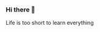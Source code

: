 <head>
<link href="fa/fontawesome.min.css" rel="stylesheet">
<link href="fa/solid.min.css" rel="stylesheet">
</head>

### Hi there 👋

<i class="fa-solid fa-quote-left"></i>
Life is too short to learn everything
<i class="fa-solid fa-quote-right"></i>



